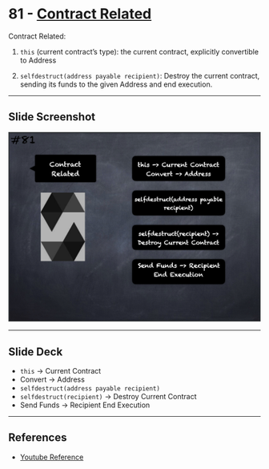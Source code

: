 # 81 - [Contract Related](Contract%20Related.md)
Contract Related:

1. `this` (current contract’s type): the current contract, explicitly convertible to Address
    
2. `selfdestruct(address payable recipient)`: Destroy the current contract, sending its funds to the given Address and end execution.

___
## Slide Screenshot
![081.png](../../images/2.%20Solidity%20101/081.png)
___
## Slide Deck
- `this` -> Current Contract
- Convert -> Address
- `selfdestruct(address payable recipient)`
- `selfdestruct(recipient)` -> Destroy Current Contract
- Send Funds -> Recipient End Execution
___
## References
- [Youtube Reference](https://www.youtube.com/watch?v=_oN7XuyhoZA)


